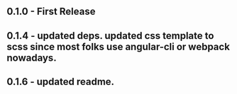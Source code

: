 ## 0.1.0 - First Release
## 0.1.4 - updated deps. updated css template to scss since most folks use angular-cli or webpack nowadays.
## 0.1.6 - updated readme.
